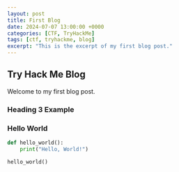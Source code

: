 ```yaml
---
layout: post
title: First Blog
date: 2024-07-07 13:00:00 +0000
categories: [CTF, TryHackMe]
tags: [ctf, tryhackme, blog]
excerpt: "This is the excerpt of my first blog post."
---
```


## Try Hack Me Blog ##

Welcome to my first blog post.

### Heading 3 Example

### Hello World ###

```python
def hello_world():
    print("Hello, World!")

hello_world()
```

